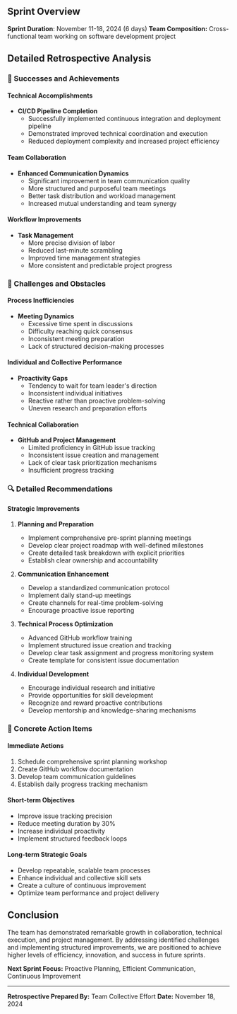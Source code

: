 ## Sprint Overview
**Sprint Duration**: November 11-18, 2024 (6 days)
**Team Composition:** Cross-functional team working on software development project

## Detailed Retrospective Analysis

### 🌟 Successes and Achievements

#### Technical Accomplishments
- **CI/CD Pipeline Completion**
  - Successfully implemented continuous integration and deployment pipeline
  - Demonstrated improved technical coordination and execution
  - Reduced deployment complexity and increased project efficiency

#### Team Collaboration
- **Enhanced Communication Dynamics**
  - Significant improvement in team communication quality
  - More structured and purposeful team meetings
  - Better task distribution and workload management
  - Increased mutual understanding and team synergy

#### Workflow Improvements
- **Task Management**
  - More precise division of labor
  - Reduced last-minute scrambling
  - Improved time management strategies
  - More consistent and predictable project progress

### 🚧 Challenges and Obstacles

#### Process Inefficiencies
- **Meeting Dynamics**
  - Excessive time spent in discussions
  - Difficulty reaching quick consensus
  - Inconsistent meeting preparation
  - Lack of structured decision-making processes

#### Individual and Collective Performance
- **Proactivity Gaps**
  - Tendency to wait for team leader's direction
  - Inconsistent individual initiatives
  - Reactive rather than proactive problem-solving
  - Uneven research and preparation efforts

#### Technical Collaboration
- **GitHub and Project Management**
  - Limited proficiency in GitHub issue tracking
  - Inconsistent issue creation and management
  - Lack of clear task prioritization mechanisms
  - Insufficient progress tracking

### 🔍 Detailed Recommendations

#### Strategic Improvements
1. **Planning and Preparation**
   - Implement comprehensive pre-sprint planning meetings
   - Develop clear project roadmap with well-defined milestones
   - Create detailed task breakdown with explicit priorities
   - Establish clear ownership and accountability

2. **Communication Enhancement**
   - Develop a standardized communication protocol
   - Implement daily stand-up meetings
   - Create channels for real-time problem-solving
   - Encourage proactive issue reporting

3. **Technical Process Optimization**
   - Advanced GitHub workflow training
   - Implement structured issue creation and tracking
   - Develop clear task assignment and progress monitoring system
   - Create template for consistent issue documentation

4. **Individual Development**
   - Encourage individual research and initiative
   - Provide opportunities for skill development
   - Recognize and reward proactive contributions
   - Develop mentorship and knowledge-sharing mechanisms

### 🎯 Concrete Action Items

#### Immediate Actions
1. Schedule comprehensive sprint planning workshop
2. Create GitHub workflow documentation
3. Develop team communication guidelines
4. Establish daily progress tracking mechanism

#### Short-term Objectives
- Improve issue tracking precision
- Reduce meeting duration by 30%
- Increase individual proactivity
- Implement structured feedback loops

#### Long-term Strategic Goals
- Develop repeatable, scalable team processes
- Enhance individual and collective skill sets
- Create a culture of continuous improvement
- Optimize team performance and project delivery

## Conclusion
The team has demonstrated remarkable growth in collaboration, technical execution, and project management. By addressing identified challenges and implementing structured improvements, we are positioned to achieve higher levels of efficiency, innovation, and success in future sprints.

**Next Sprint Focus:** Proactive Planning, Efficient Communication, Continuous Improvement

---

**Retrospective Prepared By:** Team Collective Effort
**Date:** November 18, 2024